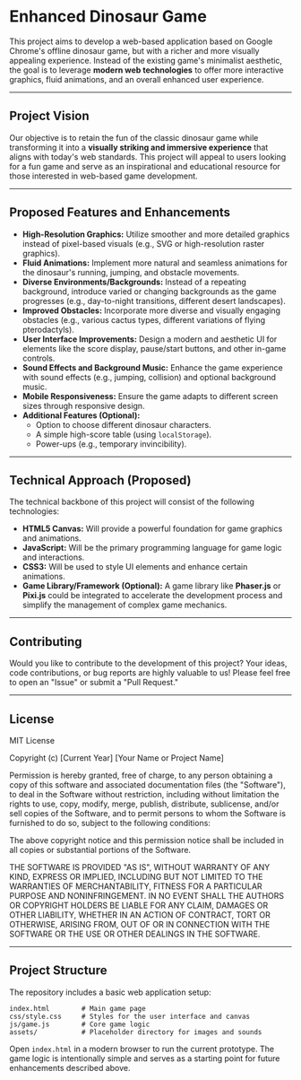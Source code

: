 # Enhanced Dinosaur Game

This project aims to develop a web-based application based on Google Chrome's offline dinosaur game, but with a richer and more visually appealing experience. Instead of the existing game's minimalist aesthetic, the goal is to leverage **modern web technologies** to offer more interactive graphics, fluid animations, and an overall enhanced user experience.

---

## Project Vision

Our objective is to retain the fun of the classic dinosaur game while transforming it into a **visually striking and immersive experience** that aligns with today's web standards. This project will appeal to users looking for a fun game and serve as an inspirational and educational resource for those interested in web-based game development.

---

## Proposed Features and Enhancements

* **High-Resolution Graphics:** Utilize smoother and more detailed graphics instead of pixel-based visuals (e.g., SVG or high-resolution raster graphics).
* **Fluid Animations:** Implement more natural and seamless animations for the dinosaur's running, jumping, and obstacle movements.
* **Diverse Environments/Backgrounds:** Instead of a repeating background, introduce varied or changing backgrounds as the game progresses (e.g., day-to-night transitions, different desert landscapes).
* **Improved Obstacles:** Incorporate more diverse and visually engaging obstacles (e.g., various cactus types, different variations of flying pterodactyls).
* **User Interface Improvements:** Design a modern and aesthetic UI for elements like the score display, pause/start buttons, and other in-game controls.
* **Sound Effects and Background Music:** Enhance the game experience with sound effects (e.g., jumping, collision) and optional background music.
* **Mobile Responsiveness:** Ensure the game adapts to different screen sizes through responsive design.
* **Additional Features (Optional):**
    * Option to choose different dinosaur characters.
    * A simple high-score table (using `localStorage`).
    * Power-ups (e.g., temporary invincibility).

---

## Technical Approach (Proposed)

The technical backbone of this project will consist of the following technologies:

* **HTML5 Canvas:** Will provide a powerful foundation for game graphics and animations.
* **JavaScript:** Will be the primary programming language for game logic and interactions.
* **CSS3:** Will be used to style UI elements and enhance certain animations.
* **Game Library/Framework (Optional):** A game library like **Phaser.js** or **Pixi.js** could be integrated to accelerate the development process and simplify the management of complex game mechanics.

---

## Contributing

Would you like to contribute to the development of this project? Your ideas, code contributions, or bug reports are highly valuable to us! Please feel free to open an "Issue" or submit a "Pull Request."

---

## License
MIT License

Copyright (c) [Current Year] [Your Name or Project Name]

Permission is hereby granted, free of charge, to any person obtaining a copy
of this software and associated documentation files (the "Software"), to deal
in the Software without restriction, including without limitation the rights
to use, copy, modify, merge, publish, distribute, sublicense, and/or sell
copies of the Software, and to permit persons to whom the Software is
furnished to do so, subject to the following conditions:

The above copyright notice and this permission notice shall be included in all
copies or substantial portions of the Software.

THE SOFTWARE IS PROVIDED "AS IS", WITHOUT WARRANTY OF ANY KIND, EXPRESS OR
IMPLIED, INCLUDING BUT NOT LIMITED TO THE WARRANTIES OF MERCHANTABILITY,
FITNESS FOR A PARTICULAR PURPOSE AND NONINFRINGEMENT. IN NO EVENT SHALL THE
AUTHORS OR COPYRIGHT HOLDERS BE LIABLE FOR ANY CLAIM, DAMAGES OR OTHER
LIABILITY, WHETHER IN AN ACTION OF CONTRACT, TORT OR OTHERWISE, ARISING FROM,
OUT OF OR IN CONNECTION WITH THE SOFTWARE OR THE USE OR OTHER DEALINGS IN THE
SOFTWARE.

---

## Project Structure

The repository includes a basic web application setup:

```
index.html        # Main game page
css/style.css     # Styles for the user interface and canvas
js/game.js        # Core game logic
assets/           # Placeholder directory for images and sounds
```

Open `index.html` in a modern browser to run the current prototype. The game logic is intentionally simple and serves as a starting point for future enhancements described above.

